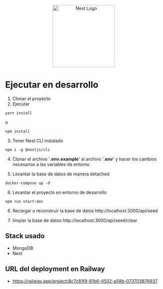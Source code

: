 <p align="center">
  <a href="http://nestjs.com/" target="blank"><img src="https://nestjs.com/img/logo-small.svg" width="200" alt="Nest Logo" /></a>
</p>

# Ejecutar en desarrollo

1. Clonar el proyecto
2. Ejecutar

```
yarn install
```

o

```
npm install
```

3. Tener Nest CLI instalado

```
npm i -g @nestjs/cli
```

4. Clonar el archivo '**.env.example**' al archivo '**.env**' y hacer los cambios necesarios a las variables de entorno

5. Levantar la base de datos de manera detached

```
docker-compose up -d
```

6. Levantar el proyecto en entorno de desarrollo

```
npm run start:dev
```

6. Recargar o reconstruir la base de datos
   http://localhost:3000/api/seed

7. limpiar la base de datos
   http://localhost:3000/api/seed/clear

## Stack usado

- MongoDB
- Nest

## URL del deployment en Railway

- https://railway.app/project/8c7c81f9-81b6-4502-a58b-073703876937
